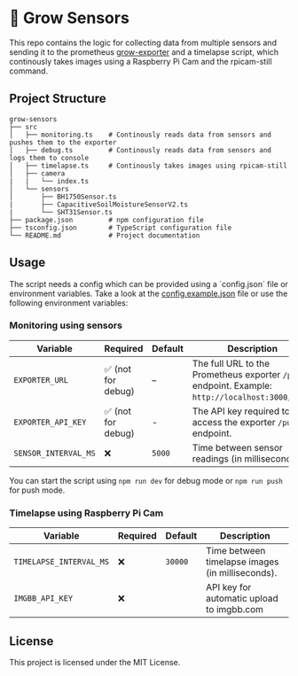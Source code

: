 # 🌱 Grow Sensors

This repo contains the logic for collecting data from multiple sensors and sending it to the prometheus [grow-exporter](https://github.com/redii/grow-exporter) and a timelapse script, which continously takes images using a Raspberry Pi Cam and the rpicam-still command.

## Project Structure

```
grow-sensors
├── src
│   ├── monitoring.ts    # Continously reads data from sensors and pushes them to the exporter
│   ├── debug.ts         # Continously reads data from sensors and logs them to console
│   ├── timelapse.ts     # Continously takes images using rpicam-still
│   ├── camera
|   |   └── index.ts
│   └── sensors
│       ├── BH1750Sensor.ts
|       ├── CapacitiveSoilMoistureSensorV2.ts
|       └── SHT31Sensor.ts
├── package.json         # npm configuration file
├── tsconfig.json        # TypeScript configuration file
└── README.md            # Project documentation
```

## Usage

The script needs a config which can be provided using a ´config.json´ file or environment variables. Take a look at the [config.example.json](https://github.com/redii/grow-sensors/blob/main/config.example.json) file or use the following environment variables:

### Monitoring using sensors

| Variable             | Required           | Default | Description                                                                                      |
| -------------------- | ------------------ | ------- | ------------------------------------------------------------------------------------------------ |
| `EXPORTER_URL`       | ✅ (not for debug) | –       | The full URL to the Prometheus exporter `/push` endpoint. Example: `http://localhost:3000/push`. |
| `EXPORTER_API_KEY`   | ✅ (not for debug) | -       | The API key required to access the exporter `/push` endpoint.                                    |
| `SENSOR_INTERVAL_MS` | ❌                 | `5000`  | Time between sensor readings (in milliseconds).                                                  |

You can start the script using `npm run dev` for debug mode or `npm run push` for push mode.

### Timelapse using Raspberry Pi Cam

| Variable                | Required | Default | Description                                      |
| ----------------------- | -------- | ------- | ------------------------------------------------ |
| `TIMELAPSE_INTERVAL_MS` | ❌       | `30000` | Time between timelapse images (in milliseconds). |
| `IMGBB_API_KEY`         | ❌       |         | API key for automatic upload to imgbb.com        |

## License

This project is licensed under the MIT License.
